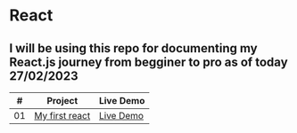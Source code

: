 # React
## I will be using this repo for documenting my React.js journey from begginer to pro as of today 27/02/2023


|  #  | Project                                                                                                                     | Live Demo                                                                         |
| :-: | --------------------------------------------------------------------------------------------------------------------------- | --------------------------------------------------------------------------------- |
| 01  | [My first react ](https://github.com/imran2975/React/tree/master/My-first-react)                             | [Live Demo](https://imran-my-first-react.netlify.app/)               |

